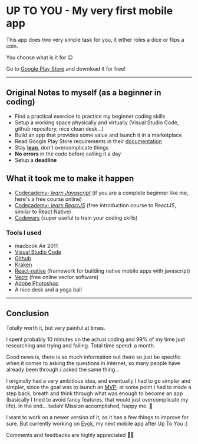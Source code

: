# __UP TO YOU__ - My very first mobile app

This app does two very simple task for you, it either roles a dice or flips a coin.

You choose what is it for 😉

Go to [Google Play Store](https://play.google.com/store/apps/details?id=eth.uniworld.UpToYou) and download it for free! 


----
## Original Notes to myself (as a beginner in coding)

- Find a practical exercice to practice my beginner coding skills
- Setup a working space physically and virtually (Visual Studio Code, github repository, nice clean desk...)
- Build an app that provides some value and launch it in a marketplace
- Read Google Play Store requirements in their [documentation](https://developer.android.com/distribute/best-practices/launch/launch-checklist)
- Stay [__lean__](http://theleanstartup.com/principles), don't overcomplicate things
- __No errors__ in the code before calling it a day
- Setup a __deadline__

## What it took me to make it happen

- [Codecademy- _learn Javascript_](https://www.codecademy.com/learn/learn-javascript) (if you are a complete beginner like me, here's a free course online)
- [Codecademy- _learn ReactJS_](https://www.codecademy.com/learn/react-101) (free introduction course to ReactJS, similar to React Native)
- [Codewars](https://www.codewars.com/) (super useful to train your coding skills)
### Tools I used
- macbook Air 2011
- [Visual Studio Code](https://code.visualstudio.com/)
- [Github](https://github.com/)
- [Kraken](https://www.gitkraken.com/)
- [React-native](https://facebook.github.io/react-native/) (framework for building native mobile apps with javascript)
- [Vectr](https://vectr.com/) (free online vector software)
- [Adobe Photoshop](https://www.adobe.com/products/photoshop.html)
- A nice desk and a yoga ball

---

## Conclusion

Totally worth it, but very painful at times. 

I spent probably 10 minutes on the actual coding and 99% of my time just researching and trying and failing. Total time spend: a month.

Good news is, there is so much information out there so just be specific when it comes to asking the questions in internet, so many people have already been through / asked the same thing...

I originally had a very ambitious idea, and eventually I had to go simpler and simpler, since the goal was to launch an [MVP](https://www.forbes.com/sites/quora/2018/02/27/what-is-a-minimum-viable-product-and-why-do-companies-need-them/#d0a18af382ca); at some point I had to made a step back, breath and think through what was enough to become an app (basically I tried to avoid fancy features, that would just overcomplicate my life).
In the end... tadah! Mission accomplished, happy me. 🎉


I want to work on a newer version of it, as it has a few things to improve for sure.
But currently working on [Evok](https://github.com/lydialawli/Evok), my next mobile app after Up To You :)

Comments and feedbacks are highly appreciated 🙏🏻




